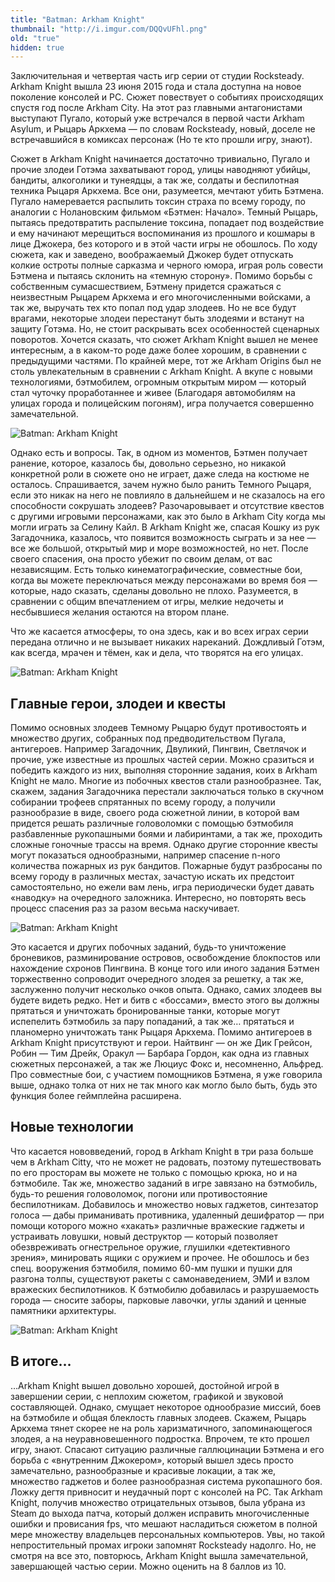```yaml
---
title: "Batman: Arkham Knight"
thumbnail: "http://i.imgur.com/DQQvUFhl.png"
old: "true"
hidden: true
---
```


Заключительная и четвертая часть игр серии от студии Rocksteady. Arkham Knight вышла 23 июня 2015 года и стала доступна на новое поколение консолей и PC. Сюжет повествует о событиях происходящих спустя год после Arkham City. На этот раз главными антагонистами выступают Пугало, который уже встречался в первой части Arkham Asylum, и Рыцарь Аркхема — по словам Rocksteady, новый, доселе не встречавшийся в комиксах персонаж (Но те кто прошли игру, знают).

Сюжет в Arkham Knight начинается достаточно тривиально, Пугало и прочие злодеи Готэма захватывают город, улицы наводняют убийцы, бандиты, алкоголики и тунеядцы, а так же, солдаты и беспилотная техника Рыцаря Аркхема. Все они, разумеется, мечтают убить Бэтмена. Пугало намеревается распылить токсин страха по всему городу, по аналогии с Нолановским фильмом «Бэтмен: Начало». Темный Рыцарь, пытаясь предотвратить распыление токсина, попадает под воздействие и ему начинают мерещиться воспоминания из прошлого и кошмары в лице Джокера, без которого и в этой части игры не обошлось. По ходу сюжета, как и заведено, воображаемый Джокер будет отпускать колкие остроты полные сарказма и черного юмора, играя роль совести Бэтмена и пытаясь склонить на «темную сторону». Помимо борьбы с собственным сумасшествием, Бэтмену придется сражаться с неизвестным Рыцарем Аркхема и его многочисленными войсками, а так же, выручать тех кто попал под удар злодеев. Но не все будут врагами, некоторые злодеи перестанут быть злодеями и встанут на защиту Готэма. Но, не стоит раскрывать всех особенностей сценарных поворотов. Хочется сказать, что сюжет Arkham Knight вышел не менее интересным, а в каком-то роде даже более хорошим, в сравнении с предыдущими частями. По крайней мере, тот же Arkham Origins был не столь увлекательным в сравнении с Arkham Knight. А вкупе с новыми технологиями, бэтмобилем, огромным открытым миром — который стал чуточку проработаннее и живее (Благодаря автомобилям на улицах города и полицейским погоням), игра получается совершенно замечательной.

![Batman: Arkham Knight](http://i.imgur.com/DQQvUFh.png)

Однако есть и вопросы. Так, в одном из моментов, Бэтмен получает ранение, которое, казалось бы, довольно серьезно, но никакой конкретной роли в сюжете оно не играет, даже следа на костюме не осталось. Спрашивается, зачем нужно было ранить Темного Рыцаря, если это никак на него не повлияло в дальнейшем и не сказалось на его способности сокрушать злодеев? Разочаровывает и отсутствие квестов с другими игровыми персонажами, как это было в Arkham City когда мы могли играть за Селину Кайл. В Arkham Knight же, спасая Кошку из рук Загадочника, казалось, что появится возможность сыграть и за нее — все же большой, открытый мир и море возможностей, но нет. После своего спасения, она просто убежит по своим делам, от вас независящим. Есть только кинематографические, совместные бои, когда вы можете переключаться между персонажами во время боя — которые, надо сказать, сделаны довольно не плохо. Разумеется, в сравнении с общим впечатлением от игры, мелкие недочеты и несбывшиеся желания остаются на втором плане.

<p quote>Что же касается атмосферы, то она здесь, как и во всех играх серии передана отлично и не вызывает никаких нареканий. Дождливый Готэм, как всегда, мрачен и тёмен, как и дела, что творятся на его улицах.</p>

![Batman: Arkham Knight](http://i.imgur.com/YWayDeC.png)

## Главные герои, злодеи и квесты

Помимо основных злодеев Темному Рыцарю будут противостоять и множество других, собранных под предводительством Пугала, антигероев. Например Загадочник, Двуликий, Пингвин, Светлячок и прочие, уже известные из прошлых частей серии. Можно сразиться и победить каждого из них, выполняя сторонние задания, коих в Arkham Knight не мало. Многие из побочных квестов стали разнообразнее. Так, скажем, задания Загадочника перестали заключаться только в скучном собирании трофеев спрятанных по всему городу, а получили разнообразие в виде, своего рода сюжетной линии, в которой вам придется решать различные головоломки с помощью бэтмобиля разбавленные рукопашными боями и лабиринтами, а так же, проходить сложные гоночные трассы на время. Однако другие сторонние квесты могут показаться однообразными, например спасение n-ного количества пожарных из рук бандитов. Пожарные будут разбросаны по всему городу в различных местах, зачастую искать их предстоит самостоятельно, но ежели вам лень, игра периодически будет давать «наводку» на очередного заложника. Интересно, но повторять весь процесс спасения раз за разом весьма наскучивает.

![Batman: Arkham Knight](http://i.imgur.com/OSuA1S6.png)

Это касается и других побочных заданий, будь-то уничтожение броневиков, разминирование островов, освобождение блокпостов или нахождение схронов Пингвина. В конце того или иного задания Бэтмен торжественно сопроводит очередного злодея за решетку, а так же, заслуженно получит несколько очков опыта. Однако, самих злодеев вы будете видеть редко. Нет и битв с «боссами», вместо этого вы должны прятаться и уничтожать бронированные танки, которые могут испепелить бэтмобиль за пару попаданий, а так же… прятаться и планомерно уничтожать танк Рыцаря Аркхема. Помимо антигероев в Arkham Knight присутствуют и герои. Найтвинг — он же Дик Грейсон, Робин — Тим Дрейк, Оракул — Барбара Гордон, как одна из главных сюжетных персонажей, а так же Люциус Фокс и, несомненно, Альфред. Про совместные бои, с участием помощников Бэтмена, я уже говорила выше, однако толка от них не так много как могло было быть, будь это функция более геймплейна расширена.

## Новые технологии

Что касается нововведений, город в Arkham Knight в три раза больше чем в Arkham Citty, что не может не радовать, поэтому путешествовать по его просторам вы можете не только с помощью крюка, но и на бэтмобиле. Так же, множество заданий в игре завязано на бэтмобиль, будь-то решения головоломок, погони или противостояние беспилотникам. Добавилось и множество новых гаджетов, синтезатор голоса — дабы приманивать противника, удаленный дешифратор — при помощи которого можно «хакать» различные вражеские гаджеты и устраивать ловушки, новый деструктор — который позволяет обезвреживать огнестрельное оружие, глушилки «детективного зрения», минировать ящики с оружием и прочее. Не обошлось и без спец. вооружения бэтмобиля, помимо 60-мм пушки и пушки для разгона толпы, существуют ракеты с самонаведением, ЭМИ и взлом вражеских беспилотников. К бэтмобилю добавилась и разрушаемость города — сносите заборы, парковые лавочки, углы зданий и ценные памятники архитектуры.

![Batman: Arkham Knight](http://i.imgur.com/f5TFT9h.png)

## В итоге…

…Arkham Knight вышел довольно хорошей, достойной игрой в завершении серии, с неплохим сюжетом, графикой и звуковой составляющей. Однако, смущает некоторое однообразие миссий, боев на бэтмобиле и общая блеклость главных злодеев. Скажем, Рыцарь Аркхема тянет скорее не на роль харизматичного, запоминающегося злодея, а на неуравновешенного подростка. Впрочем, те кто прошел игру, знают. Спасают ситуацию различные галлюцинации Бэтмена и его борьба с «внутренним Джокером», который вышел здесь просто замечательно, разнообразные и красивые локации, а так же, множество гаджетов и более разнообразная система рукопашного боя. Ложку дегтя привносит и неудачный порт с консолей на PC. Так Arkham Knight, получив множество отрицательных отзывов, была убрана из Steam до выхода патча, который должен исправить многочисленные ошибки и провисания fps, что мешают насладиться сюжетом в полной мере множеству владельцев персональных компьютеров. Увы, но такой непростительный промах игроки запомнят Rocksteady надолго. Но, не смотря на все это, повторюсь, Arkham Knight вышла замечательной, завершающей частью серии. Можно оценить на 8 баллов из 10.